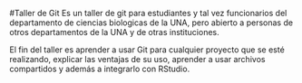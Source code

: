 #Taller de Git 
Es un taller de git para estudiantes y tal vez funcionarios del departamento de ciencias biologicas de la UNA, pero abierto a personas de otros departamentos de la UNA y de otras instituciones.

El fin del taller es aprender a usar Git para cualquier proyecto que se esté realizando, explicar las ventajas de su uso, aprender a usar archivos compartidos y además a integrarlo con RStudio.

